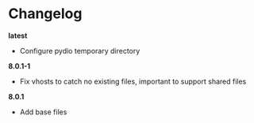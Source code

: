 # Changelog

**latest**
- Configure pydio temporary directory

**8.0.1-1**
- Fix vhosts to catch no existing files, important to support shared files

**8.0.1**
- Add base files
